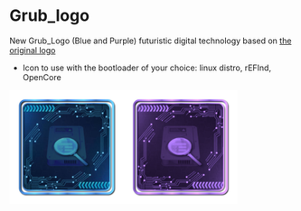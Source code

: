 # Grub_logo
New Grub_Logo (Blue and Purple) futuristic digital technology based on [the original logo](https://commons.wikimedia.org/wiki/File:Grub_logo_large.png)
- Icon to use with the bootloader of your choice: linux distro, rEFInd, OpenCore

<img src="Grub_logo.iconset/icon_512x512.png" alt="Github Project" style="width:40%;"><img src="Grub_logo_Purple.iconset/icon_512x512.png" alt="Github Project" style="width:40%;"> 
